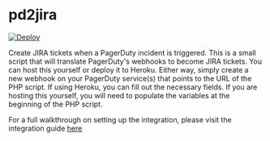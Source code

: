 # pd2jira

[![Deploy](https://www.herokucdn.com/deploy/button.png)](https://heroku.com/deploy)

Create JIRA tickets when a PagerDuty incident is triggered.  This is a small script that will translate PagerDuty's webhooks to become JIRA tickets.  You can host this yourself or deploy it to Heroku.  Either way, simply create a new webhook on your PagerDuty service(s) that points to the URL of the PHP script.  If using Heroku, you can fill out the necessary fields.  If you are hosting this yourself, you will need to populate the variables at the beginning of the PHP script.

For a full walkthrough on setting up the integration, please visit the integration guide [here](http://www.pagerduty.com/docs/guides/jira-integration-guide/)
